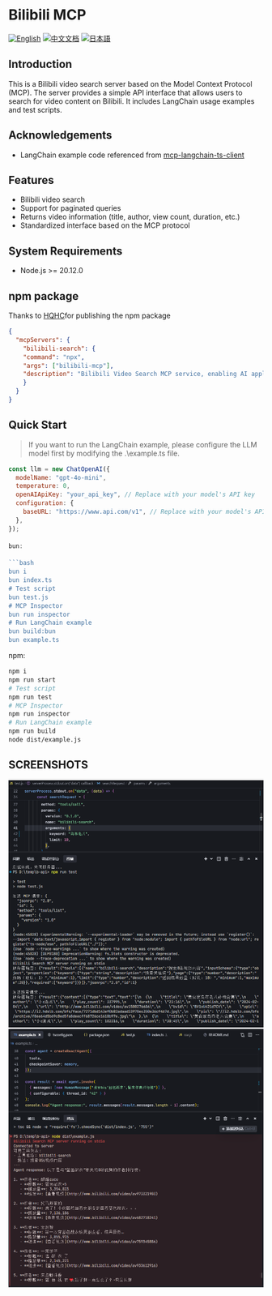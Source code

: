 # Bilibili MCP

[![English](https://img.shields.io/badge/English-Click-yellow)](README-en.md)
[![中文文档](https://img.shields.io/badge/中文文档-点击查看-orange)](README.md)
[![日本語](https://img.shields.io/badge/日本語-クリック-青)](README-ja.md)

## Introduction
This is a Bilibili video search server based on the Model Context Protocol (MCP). The server provides a simple API interface that allows users to search for video content on Bilibili. It includes LangChain usage examples and test scripts.

## Acknowledgements
- LangChain example code referenced from [mcp-langchain-ts-client](https://github.com/isaacwasserman/mcp-langchain-ts-client)

## Features
- Bilibili video search
- Support for paginated queries
- Returns video information (title, author, view count, duration, etc.)
- Standardized interface based on the MCP protocol

## System Requirements
- Node.js >= 20.12.0

## npm package
Thanks to [HQHC](https://github.com/HQHC)for publishing the npm package
```json
{
  "mcpServers": {
    "bilibili-search": {
    "command": "npx",
    "args": ["bilibili-mcp"],
    "description": "Bilibili Video Search MCP service, enabling AI applications to search Bilibili video content."
    }
  }
}
```

## Quick Start
> If you want to run the LangChain example, please configure the LLM model first by modifying the .\example.ts file.
```javascript
const llm = new ChatOpenAI({
  modelName: "gpt-4o-mini",
  temperature: 0,
  openAIApiKey: "your_api_key", // Replace with your model's API key
  configuration: {
    baseURL: "https://www.api.com/v1", // Replace with your model's API address
  },
});

bun:

```bash
bun i
bun index.ts
# Test script
bun test.js
# MCP Inspector
bun run inspector
# Run LangChain example
bun build:bun
bun example.ts
```

npm:

```bash
npm i
npm run start
# Test script
npm run test
# MCP Inspector
npm run inspector
# Run LangChain example
npm run build
node dist/example.js
```

## SCREENSHOTS
![](./imgs/test-01.png)
![](./imgs/test-02.png)
